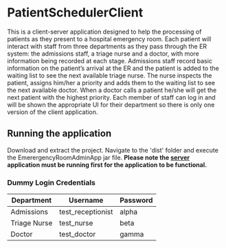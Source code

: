 # PatientSchedulerClient

This is a client-server application designed to help the processing of patients as they present to a hospital emergency room. Each patient will interact with staff from three departments as they pass through the ER system:  the admissions staff, a triage nurse and a doctor, with more information being recorded at each stage. Admissions staff record basic information on the patient’s arrival at the ER and the patient is added to the waiting list to see the next available triage nurse. The nurse inspects the patient, assigns him/her a priority  and adds them to the waiting list to see the next available doctor. When a doctor calls a patient he/she will get the next patient with the highest priority. Each member of staff can log in and will be shown the appropriate UI for their department so there is only one version of the client application.


## Running the application
Download  and extract the project. Navigate to the 'dist' folder and execute the EmerergencyRoomAdminApp jar file.
__Please note the [server](https://github.com/TLohan/PatientSchedulerServer) application must be running first for the application to be functional.__

### Dummy Login Credentials

|Department|Username|Password|
|----|------|-------|
|Admissions|test_receptionist|alpha|
|Triage Nurse|test_nurse|beta|
|Doctor|test_doctor|gamma|
